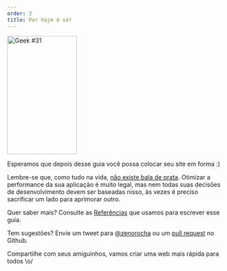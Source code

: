 ```yaml
---
order: 2
title: Por hoje é só!
---
```


<div class="img-right">
  <img id="geek-31" src="http://assets.browserdiet.com/img/31.png" alt="Geek #31" width="162" height="275" />
</div>

Esperamos que depois desse guia você possa colocar seu site em forma :)

Lembre-se que, como tudo na vida, [não existe bala de prata](http://www.cs.nott.ac.uk/~cah/G51ISS/Documents/NoSilverBullet.html). Otimizar a performance da sua aplicação é muito legal, mas nem todas suas decisões de desenvolvimento devem ser baseadas nisso, às vezes é preciso sacrificar um lado para aprimorar outro.

Quer saber mais? Consulte as [Referências](https://github.com/zenorocha/browser-diet/wiki/References) que usamos para escrever esse guia.

Tem sugestões? Envie um tweet para [@zenorocha](http://twitter.com/zenorocha/) ou um [pull request](https://github.com/zenorocha/browser-diet) no Github.

Compartilhe com seus amiguinhos, vamos criar uma web mais rápida para todos \o/